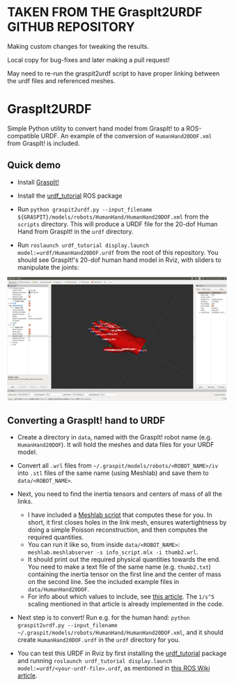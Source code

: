 # TAKEN FROM THE GraspIt2URDF GITHUB REPOSITORY
Making custom changes for tweaking the results.

Local copy for bug-fixes and later making a pull request!

May need to re-run the graspit2urdf script to have proper linking between the
urdf files and referenced meshes.



# GraspIt2URDF
Simple Python utility to convert hand model from GraspIt! to a ROS-compatible URDF. 
An example of the conversion of  `HumanHand20DOF.xml` from GraspIt! is included. 

## Quick demo
- Install [GraspIt!](https://github.com/graspit-simulator/graspit_interface)

- Install the [urdf_tutorial](http://wiki.ros.org/urdf_tutorial) ROS package

- Run `python graspit2urdf.py --input_filename ${GRASPIT}/models/robots/HumanHand/HumanHand20DOF.xml`
  from the `scripts` directory. This will produce a URDF file for the 20-dof Human Hand 
  from GraspIt! in the `urdf` directory.

- Run `roslaunch urdf_tutorial display.launch model:=urdf/HumanHand20DOF.urdf` from the 
  root of this repository. You should see GraspIt!'s 20-dof human hand model in Rviz, 
  with sliders to manipulate the joints:

![human-hand-example](human_hand_example.png)

## Converting a GraspIt! hand to URDF
- Create a directory in `data`, named with the GraspIt! robot name (e.g. `HumanHand20DOF`).
  It will hold the meshes and data files for your URDF model.

- Convert all `.wrl` files from `~/.graspit/models/robots/<ROBOT_NAME>/iv` into `.stl`
  files of the same name (using Meshlab) and save them to `data/<ROBOT_NAME>`.

- Next, you need to find the inertia tensors and centers of mass of all the links.
  - I have included a [Meshlab script](data/HumanHand20DOF/info_script.mlx) that computes 
    these for you. In short, it first closes holes in the link mesh, ensures 
    watertightness by doing a simple Poisson reconstruction, and then computes the 
    required quantities.
  - You can run it like so, from inside `data/<ROBOT_NAME>`: `meshlab.meshlabserver -s info_script.mlx -i thumb2.wrl`.
  - It should print out the required physical quantities towards the end. You need to make
    a text file of the same name (e.g. `thumb2.txt`) containing the inertia tensor on the
    first line and the center of mass on the second line. See the included example files 
    in `data/HumanHand20DOF`.
  - For info about which values to include, see 
    [this article](http://gazebosim.org/tutorials?tut=inertia). The `1/s^5` scaling
    mentioned in that article is already implemented in the code.

- Next step is to convert! Run e.g. for the human hand:
  `python graspit2urdf.py --input_filename ~/.graspit/models/robots/HumanHand/HumanHand20DOF.xml`,
  and it should create `HumanHand20DOF.urdf` in the `urdf` directory for you.

- You can test this URDF in Rviz by first installing the 
  [urdf_tutorial](http://wiki.ros.org/urdf_tutorial) package and running
  `roslaunch urdf_tutorial display.launch model:=urdf/<your-urdf-file>.urdf`, as mentioned
  in [this ROS Wiki article](http://wiki.ros.org/urdf/Tutorials/Building%20a%20Visual%20Robot%20Model%20with%20URDF%20from%20Scratch).
